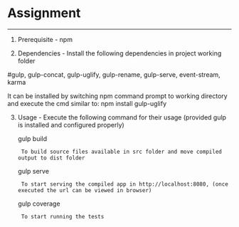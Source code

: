 # Assignment
--------------------------------------------------------------------------
1. Prerequisite  - npm

2. Dependencies - Install the following dependencies in project working folder


#gulp, gulp-concat, gulp-uglify, gulp-rename, gulp-serve, event-stream, karma

It can be installed by switching npm command prompt to working directory and execute the cmd similar to: npm install gulp-uglify

3. Usage - 
Execute the following command for their usage (provided gulp is installed and configured properly)

	gulp build
	
		To build source files available in src folder and move compiled output to dist folder 
		
	gulp serve
	
		To start serving the compiled app in http://localhost:8080, (once executed the url can be viewed in browser)
		
	gulp coverage
	
		To start running the tests
